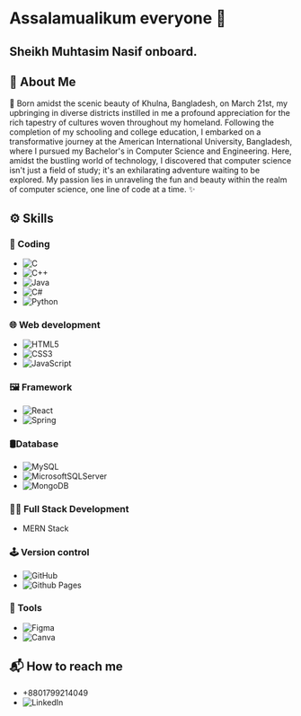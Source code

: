 # Assalamualikum everyone 👋
## Sheikh Muhtasim Nasif onboard.
<!--
**Nasif-21/Nasif-21** is a ✨ _special_ ✨ repository because its `README.md` (this file) appears on your GitHub profile.

Here are some ideas to get you started:

- 🔭 I’m currently working as IT Officer in Kingston Hospital and Homes71 Ltd

- 🌱 I’m currently learning ...
- 👯 I’m looking to collaborate on ...
- 🤔 I’m looking for help with ...
- 💬 Ask me about ...
- 📫 How to reach me: ...
- 😄 Pronouns: ...
- ⚡ Fun fact: ...
-->
## 💬 About Me
🌟 Born amidst the scenic beauty of Khulna, Bangladesh, on March 21st, my upbringing in diverse districts instilled in me a profound appreciation for the rich tapestry of cultures woven throughout my homeland. Following the completion of my schooling and college education, I embarked on a transformative journey at the American International University, Bangladesh, where I pursued my Bachelor's in Computer Science and Engineering. Here, amidst the bustling world of technology, I discovered that computer science isn't just a field of study; it's an exhilarating adventure waiting to be explored. My passion lies in unraveling the fun and beauty within the realm of computer science, one line of code at a time. ✨

## ⚙ Skills
### 🎰 Coding
- ![C](https://img.shields.io/badge/c-%2300599C.svg?style=for-the-badge&logo=c&logoColor=white)
- ![C++](https://img.shields.io/badge/c++-%2300599C.svg?style=for-the-badge&logo=c%2B%2B&logoColor=white)
- ![Java](https://img.shields.io/badge/java-%23ED8B00.svg?style=for-the-badge&logo=openjdk&logoColor=white)
- ![C#](https://img.shields.io/badge/c%23-%23239120.svg?style=for-the-badge&logo=csharp&logoColor=white)
- ![Python](https://img.shields.io/badge/python-3670A0?style=for-the-badge&logo=python&logoColor=ffdd54)

### 🌐 Web development 
- ![HTML5](https://img.shields.io/badge/html5-%23E34F26.svg?style=for-the-badge&logo=html5&logoColor=white)
- ![CSS3](https://img.shields.io/badge/css3-%231572B6.svg?style=for-the-badge&logo=css3&logoColor=white)
- ![JavaScript](https://img.shields.io/badge/javascript-%23323330.svg?style=for-the-badge&logo=javascript&logoColor=%23F7DF1E)

### 🖼 Framework
-  ![React](https://img.shields.io/badge/react-%2320232a.svg?style=for-the-badge&logo=react&logoColor=%2361DAFB)
-  ![Spring](https://img.shields.io/badge/spring-%236DB33F.svg?style=for-the-badge&logo=spring&logoColor=white)

 ### 🛢️Database
 - ![MySQL](https://img.shields.io/badge/mysql-4479A1.svg?style=for-the-badge&logo=mysql&logoColor=white)
 - ![MicrosoftSQLServer](https://img.shields.io/badge/Microsoft%20SQL%20Server-CC2927?style=for-the-badge&logo=microsoft%20sql%20server&logoColor=white)
 - ![MongoDB](https://img.shields.io/badge/MongoDB-%234ea94b.svg?style=for-the-badge&logo=mongodb&logoColor=white)

### 👨‍💻 Full Stack Development
- MERN Stack

### 🕹️ Version control
- ![GitHub](https://img.shields.io/badge/github-%23121011.svg?style=for-the-badge&logo=github&logoColor=white)
- ![Github Pages](https://img.shields.io/badge/github%20pages-121013?style=for-the-badge&logo=github&logoColor=white)

### 🧰 Tools
- ![Figma](https://img.shields.io/badge/figma-%23F24E1E.svg?style=for-the-badge&logo=figma&logoColor=white)
- ![Canva](https://img.shields.io/badge/Canva-%2300C4CC.svg?style=for-the-badge&logo=Canva&logoColor=white)

## 📬 How to reach me
- +8801799214049
- ![LinkedIn](https://img.shields.io/badge/linkedin-%230077B5.svg?style=for-the-badge&logo=linkedin&logoColor=white)

